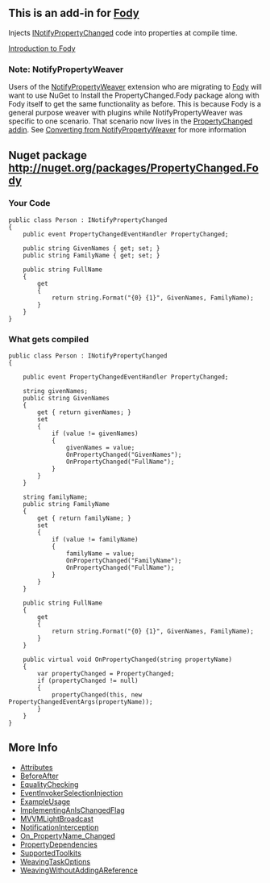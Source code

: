 ## This is an add-in for [Fody](https://github.com/SimonCropp/Fody/) 

Injects [INotifyPropertyChanged](http://msdn.microsoft.com/en-us/library/system.componentmodel.inotifypropertychanged.aspx)  code into properties at compile time.

[Introduction to Fody](http://github.com/SimonCropp/Fody/wiki/SampleUsage)

### Note: NotifyPropertyWeaver

Users of the [NotifyPropertyWeaver](https://github.com/SimonCropp/NotifyPropertyWeaver) extension who are migrating to [Fody](https://github.com/SimonCropp/fody) will want to use NuGet to Install the PropertyChanged.Fody package along with Fody itself to get the same functionality as before. This is because Fody is a general purpose weaver with plugins while NotifyPropertyWeaver was specific to one scenario. That scenario now lives in the [PropertyChanged addin](https://github.com/SimonCropp/PropertyChanged). See [Converting from NotifyPropertyWeaver](https://github.com/SimonCropp/PropertyChanged/wiki/ConvertingFromNotifyPropertyWeaver) for more information 

## Nuget package http://nuget.org/packages/PropertyChanged.Fody 

### Your Code

    public class Person : INotifyPropertyChanged
    {
        public event PropertyChangedEventHandler PropertyChanged;

        public string GivenNames { get; set; }
        public string FamilyName { get; set; }

        public string FullName
        {
            get
            {
                return string.Format("{0} {1}", GivenNames, FamilyName);
            }
        }
    }
	


### What gets compiled

    public class Person : INotifyPropertyChanged
    {

        public event PropertyChangedEventHandler PropertyChanged;

        string givenNames;
        public string GivenNames
        {
            get { return givenNames; }
            set
            {
                if (value != givenNames)
                {
                    givenNames = value;
                    OnPropertyChanged("GivenNames");
                    OnPropertyChanged("FullName");
                }
            }
        }

        string familyName;
        public string FamilyName
        {
            get { return familyName; }
            set 
            {
                if (value != familyName)
                {
                    familyName = value;
                    OnPropertyChanged("FamilyName");
                    OnPropertyChanged("FullName");
                }
            }
        }

        public string FullName
        {
            get
            {
                return string.Format("{0} {1}", GivenNames, FamilyName);
            }
        }

        public virtual void OnPropertyChanged(string propertyName)
        {
            var propertyChanged = PropertyChanged;
            if (propertyChanged != null)
            {
                propertyChanged(this, new PropertyChangedEventArgs(propertyName));
            }
        }
    }

## More Info

* [Attributes](https://github.com/SimonCropp/PropertyChanged/wiki/Attributes)
* [BeforeAfter](https://github.com/SimonCropp/PropertyChanged/wiki/BeforeAfter)
* [EqualityChecking](https://github.com/SimonCropp/PropertyChanged/wiki/EqualityChecking)
* [EventInvokerSelectionInjection](https://github.com/SimonCropp/PropertyChanged/wiki/EventInvokerSelectionInjection)
* [ExampleUsage](https://github.com/SimonCropp/PropertyChanged/wiki/ExampleUsage)
* [ImplementingAnIsChangedFlag](https://github.com/SimonCropp/PropertyChanged/wiki/ImplementingAnIsChangedFlag)
* [MVVMLightBroadcast](https://github.com/SimonCropp/PropertyChanged/wiki/MVVMLightBroadcast)
* [NotificationInterception](https://github.com/SimonCropp/PropertyChanged/wiki/NotificationInterception)
* [On_PropertyName_Changed](https://github.com/SimonCropp/PropertyChanged/wiki/On_PropertyName_Changed)
* [PropertyDependencies](https://github.com/SimonCropp/PropertyChanged/wiki/PropertyDependencies)
* [SupportedToolkits](https://github.com/SimonCropp/PropertyChanged/wiki/SupportedToolkits)
* [WeavingTaskOptions](https://github.com/SimonCropp/PropertyChanged/wiki/WeavingTaskOptions)
* [WeavingWithoutAddingAReference](https://github.com/SimonCropp/PropertyChanged/wiki/WeavingWithoutAddingAReference)
